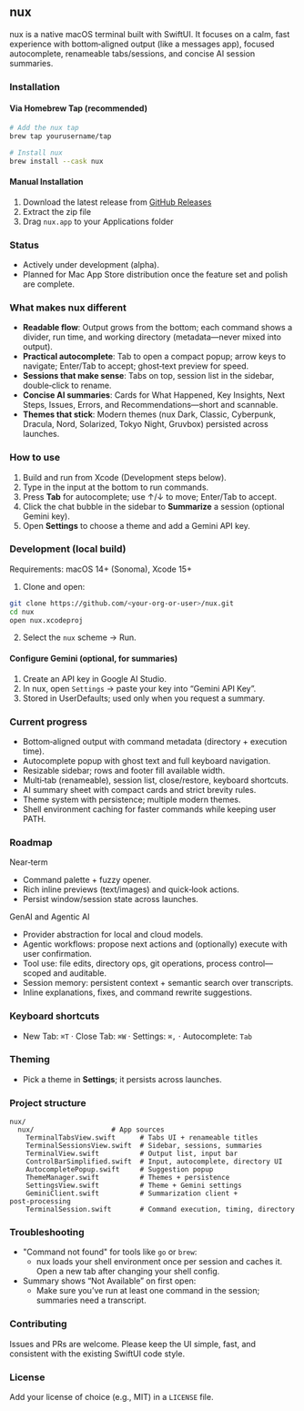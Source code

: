 ## nux

nux is a native macOS terminal built with SwiftUI. It focuses on a calm, fast experience with bottom‑aligned output (like a messages app), focused autocomplete, renameable tabs/sessions, and concise AI session summaries.

### Installation

#### Via Homebrew Tap (recommended)

```bash
# Add the nux tap
brew tap yourusername/tap

# Install nux
brew install --cask nux
```

#### Manual Installation

1. Download the latest release from [GitHub Releases](https://github.com/yourusername/nux/releases)
2. Extract the zip file
3. Drag `nux.app` to your Applications folder

### Status

- Actively under development (alpha).
- Planned for Mac App Store distribution once the feature set and polish are complete.

### What makes nux different

- **Readable flow**: Output grows from the bottom; each command shows a divider, run time, and working directory (metadata—never mixed into output).
- **Practical autocomplete**: Tab to open a compact popup; arrow keys to navigate; Enter/Tab to accept; ghost‑text preview for speed.
- **Sessions that make sense**: Tabs on top, session list in the sidebar, double‑click to rename.
- **Concise AI summaries**: Cards for What Happened, Key Insights, Next Steps, Issues, Errors, and Recommendations—short and scannable.
- **Themes that stick**: Modern themes (nux Dark, Classic, Cyberpunk, Dracula, Nord, Solarized, Tokyo Night, Gruvbox) persisted across launches.

### How to use

1. Build and run from Xcode (Development steps below).
2. Type in the input at the bottom to run commands.
3. Press **Tab** for autocomplete; use ↑/↓ to move; Enter/Tab to accept.
4. Click the chat bubble in the sidebar to **Summarize** a session (optional Gemini key).
5. Open **Settings** to choose a theme and add a Gemini API key.

### Development (local build)

Requirements: macOS 14+ (Sonoma), Xcode 15+

1. Clone and open:

```bash
git clone https://github.com/<your-org-or-user>/nux.git
cd nux
open nux.xcodeproj
```

2. Select the `nux` scheme → Run.

#### Configure Gemini (optional, for summaries)

1. Create an API key in Google AI Studio.
2. In nux, open `Settings` → paste your key into “Gemini API Key”.
3. Stored in UserDefaults; used only when you request a summary.

### Current progress

- Bottom‑aligned output with command metadata (directory + execution time).
- Autocomplete popup with ghost text and full keyboard navigation.
- Resizable sidebar; rows and footer fill available width.
- Multi‑tab (renameable), session list, close/restore, keyboard shortcuts.
- AI summary sheet with compact cards and strict brevity rules.
- Theme system with persistence; multiple modern themes.
- Shell environment caching for faster commands while keeping user PATH.

### Roadmap

Near‑term

- Command palette + fuzzy opener.
- Rich inline previews (text/images) and quick‑look actions.
- Persist window/session state across launches.

GenAI and Agentic AI

- Provider abstraction for local and cloud models.
- Agentic workflows: propose next actions and (optionally) execute with user confirmation.
- Tool use: file edits, directory ops, git operations, process control—scoped and auditable.
- Session memory: persistent context + semantic search over transcripts.
- Inline explanations, fixes, and command rewrite suggestions.

### Keyboard shortcuts

- New Tab: `⌘T` · Close Tab: `⌘W` · Settings: `⌘,` · Autocomplete: `Tab`

### Theming

- Pick a theme in **Settings**; it persists across launches.

### Project structure

```
nux/
  nux/                   # App sources
    TerminalTabsView.swift      # Tabs UI + renameable titles
    TerminalSessionsView.swift  # Sidebar, sessions, summaries
    TerminalView.swift          # Output list, input bar
    ControlBarSimplified.swift  # Input, autocomplete, directory UI
    AutocompletePopup.swift     # Suggestion popup
    ThemeManager.swift          # Themes + persistence
    SettingsView.swift          # Theme + Gemini settings
    GeminiClient.swift          # Summarization client + post‑processing
    TerminalSession.swift       # Command execution, timing, directory
```

### Troubleshooting

- "Command not found" for tools like `go` or `brew`:
  - nux loads your shell environment once per session and caches it. Open a new tab after changing your shell config.
- Summary shows “Not Available” on first open:
  - Make sure you’ve run at least one command in the session; summaries need a transcript.

### Contributing

Issues and PRs are welcome. Please keep the UI simple, fast, and consistent with the existing SwiftUI code style.

### License

Add your license of choice (e.g., MIT) in a `LICENSE` file.

